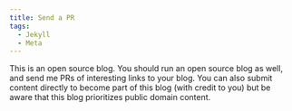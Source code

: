 ```yaml
---
title: Send a PR
tags:
  - Jekyll
  - Meta
---
```


This is an open source blog. You should run an open source blog as well, and send me PRs of interesting links to your blog. You can also submit content directly to become part of this blog (with credit to you) but be aware that this blog prioritizes public domain content.